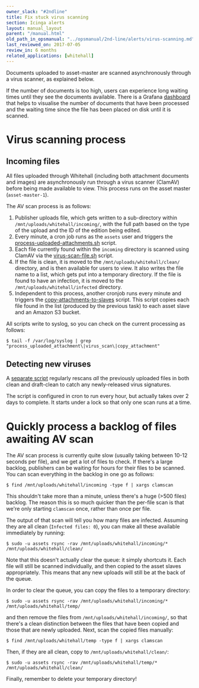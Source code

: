 ```yaml
---
owner_slack: "#2ndline"
title: Fix stuck virus scanning
section: Icinga alerts
layout: manual_layout
parent: "/manual.html"
old_path_in_opsmanual: "../opsmanual/2nd-line/alerts/virus-scanning.md"
last_reviewed_on: 2017-07-05
review_in: 6 months
related_applications: [whitehall]
---
```


Documents uploaded to asset-master are scanned asynchronously through
a virus scanner, as explained below.

If the number of documents is too high, users can experience long waiting times
until they see the documents available. There is a Grafana [dashboard](https://grafana.publishing.service.gov.uk/dashboard/file/asset_master_virus_scan_speed.json)
that helps to visualise the number of documents that have been processed and the
waiting time since the file has been placed on disk until it is scanned.

# Virus scanning process

## Incoming files

All files uploaded through Whitehall (including both attachment documents and
images) are asynchronously run through a virus scanner (ClamAV) before being
made available to view.  This process runs on the asset master
(`asset-master-1`).

The AV scan process is as follows:

1. Publisher uploads file, which gets written to a sub-directory within
   `/mnt/uploads/whitehall/incoming/`, with the full path based on the
   type of the upload and the ID of the edition being edited.
2. Every minute, a cron job runs as the `assets` user and triggers the
   [process-uploaded-attachments.sh](https://github.com/alphagov/govuk-puppet/blob/master/modules/govuk/templates/node/s_asset_base/process-uploaded-attachments.sh.erb)
   script.
3. Each file currently found within the `incoming` directory is
   scanned using ClamAV via the
   [virus-scan-file.sh](https://github.com/alphagov/govuk-puppet/blob/master/modules/govuk/files/node/s_asset_base/virus-scan-file.sh)
   script.
4. If the file is clean, it is moved to the `/mnt/uploads/whitehall/clean/`
   directory, and is then available for users to view. It also writes the file
   name to a list, which gets put into a temporary directory. If the file is
   found to have an infection, it is moved to the
   `/mnt/uploads/whitehall/infected` directory.
5. Independent to this process, another cronjob runs every minute and triggers
   the
   [copy-attachments-to-slaves](https://github.com/alphagov/govuk-puppet/blob/master/modules/govuk/templates/node/s_asset_base/copy-attachments-to-slaves.sh.erb)
   script. This script copies each file found in the list (produced by the
   previous task) to each asset slave and an Amazon S3 bucket.

All scripts write to syslog, so you can check on the current processing as
follows:

    $ tail -f /var/log/syslog | grep "process_uploaded_attachment\|virus_scan\|copy_attachment"

## Detecting new viruses

A [separate script](https://github.com/alphagov/govuk-puppet/blob/master/modules/govuk/files/node/s_asset_base/virus_scan.sh)
regularly rescans *all* the previously uploaded files in both clean and
draft-clean to catch any newly-released virus signatures.

The script is configured in cron to run every hour, but actually takes over 2
days to complete. It starts under a lock so that only one scan runs at a time.

# Quickly process a backlog of files awaiting AV scan

The AV scan process is currently quite slow (usually taking between 10-12
seconds per file), and we get a lot of files to check.  If there's a large
backlog, publishers can be waiting for hours for their files to be scanned.
You can scan everything in the backlog in one go as follows:

    $ find /mnt/uploads/whitehall/incoming -type f | xargs clamscan

This shouldn't take more than a minute, unless there's a huge (>500 files)
backlog.  The reason this is so much quicker than the per-file scan is that
we're only starting `clamscan` once, rather than once per file.

The output of that scan will tell you how many files are infected.  Assuming
they are all clean (`Infected files: 0`), you can make all these available
immediately by running:

    $ sudo -u assets rsync -rav /mnt/uploads/whitehall/incoming/* /mnt/uploads/whitehall/clean/

Note that this doesn't actually clear the queue: it simply shortcuts it.  Each
file will still be scanned individually, and then copied to the asset slaves
appropriately.  This means that any new uploads will still be at the back of
the queue.

In order to clear the queue, you can copy the files to a temporary directory:

    $ sudo -u assets rsync -rav /mnt/uploads/whitehall/incoming/* /mnt/uploads/whitehall/temp/

and then remove the files from `/mnt/uploads/whitehall/incoming/`, so that there's
a clean distinction between the files that have been copied and those that are
newly uploaded.  Next, scan the copied files manually:

    $ find /mnt/uploads/whitehall/temp -type f | xargs clamscan

Then, if they are all clean, copy to `/mnt/uploads/whitehall/clean/`:

    $ sudo -u assets rsync -rav /mnt/uploads/whitehall/temp/* /mnt/uploads/whitehall/clean/

Finally, remember to delete your temporary directory!
